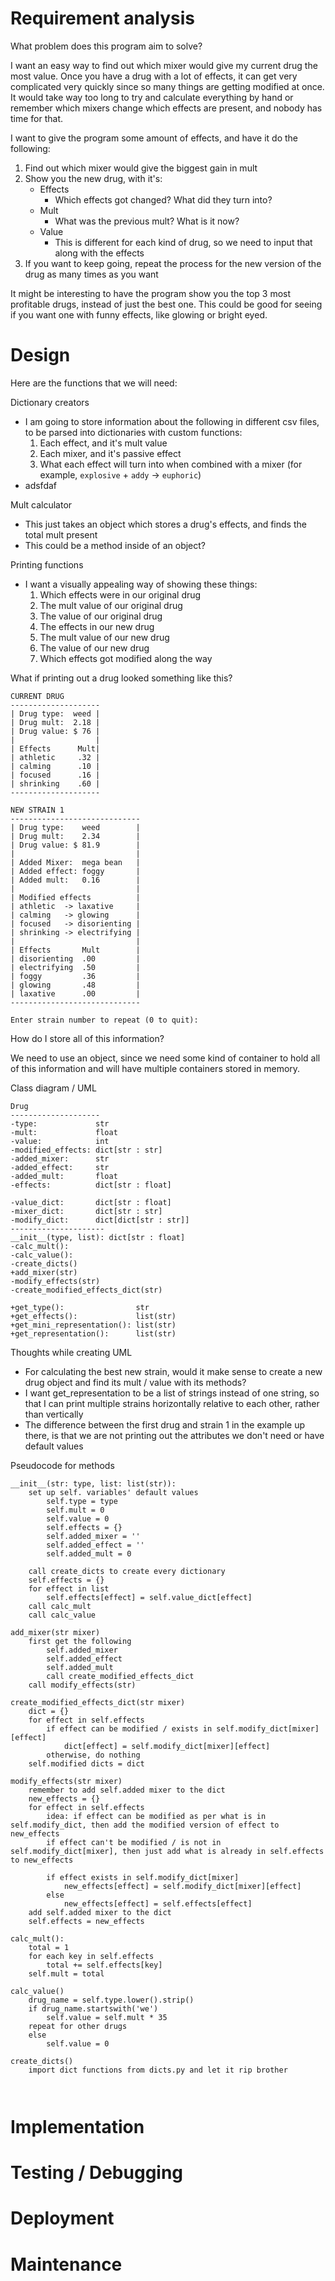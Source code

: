# Requirement analysis

What problem does this program aim to solve?

I want an easy way to find out which mixer would give my current drug the most value. Once you have a drug with a lot of effects, it can get
very complicated very quickly since so many things are getting modified at once. It would take way too long to try and calculate everything
by hand or remember which mixers change which effects are present, and nobody has time for that. 

I want to give the program some amount of effects, and have it do the following:
1) Find out which mixer would give the biggest gain in mult
2) Show you the new drug, with it's:
   - Effects
     - Which effects got changed? What did they turn into?
   - Mult
     - What was the previous mult? What is it now?
   - Value
     - This is different for each kind of drug, so we need to input that along with the effects
3) If you want to keep going, repeat the process for the new version of the drug as many times as you want

It might be interesting to have the program show you the top 3 most profitable drugs, instead of just the best one. 
This could be good for seeing if you want one with funny effects, like glowing or bright eyed.

# Design

Here are the functions that we will need:

Dictionary creators
- I am going to store information about the following in different csv files, to be parsed into dictionaries with custom functions:
  1) Each effect, and it's mult value
  2) Each mixer, and it's passive effect
  3) What each effect will turn into when combined with a mixer (for example, `explosive` + `addy` -> `euphoric`)
- adsfdaf

Mult calculator
- This just takes an object which stores a drug's effects, and finds the total mult present
- This could be a method inside of an object? 

Printing functions
- I want a visually appealing way of showing these things:
  1) Which effects were in our original drug
  2) The mult value of our original drug
  3) The value of our original drug
  4) The effects in our new drug
  5) The mult value of our new drug
  6) The value of our new drug
  7) Which effects got modified along the way

What if printing out a drug looked something like this?

```commandline
CURRENT DRUG
--------------------
| Drug type:  weed |
| Drug mult:  2.18 |
| Drug value: $ 76 |
|                  |
| Effects      Mult|
| athletic     .32 |
| calming      .10 |
| focused      .16 |
| shrinking    .60 |
--------------------

NEW STRAIN 1
-----------------------------
| Drug type:    weed        |
| Drug mult:    2.34        |
| Drug value: $ 81.9        |
|                           |
| Added Mixer:  mega bean   |
| Added effect: foggy       |
| Added mult:   0.16        |
|                           |
| Modified effects          |
| athletic  -> laxative     |
| calming   -> glowing      |
| focused   -> disorienting |
| shrinking -> electrifying |
|                           |
| Effects       Mult        |
| disorienting  .00         |
| electrifying  .50         |
| foggy         .36         |
| glowing       .48         |
| laxative      .00         |
-----------------------------

Enter strain number to repeat (0 to quit): 
```

How do I store all of this information?

We need to use an object, since we need some kind of container to hold all of this information 
and will have multiple containers stored in memory.

Class diagram / UML
```commandline
Drug
--------------------
-type:             str
-mult:             float
-value:            int
-modified_effects: dict[str : str]
-added_mixer:      str
-added_effect:     str
-added_mult:       float
-effects:          dict[str : float]

-value_dict:       dict[str : float]
-mixer_dict:       dict[str : str]
-modify_dict:      dict[dict[str : str]]
---------------------
__init__(type, list): dict[str : float]
-calc_mult():          
-calc_value():    
-create_dicts()     
+add_mixer(str)
-modify_effects(str)
-create_modified_effects_dict(str)

+get_type():                str
+get_effects():             list(str)
+get_mini_representation(): list(str)
+get_representation():      list(str)
```
Thoughts while creating UML
- For calculating the best new strain, would it make sense to create a new drug object and find its mult / value with its methods?
- I want get_representation to be a list of strings instead of one string, so that I can print multiple strains horizontally relative to each other, rather than vertically
- The difference between the first drug and strain 1 in the example up there, is that we are not printing out the attributes we don't need or have default values


Pseudocode for methods
```commandline
__init__(str: type, list: list(str)):
    set up self. variables' default values
        self.type = type
        self.mult = 0
        self.value = 0
        self.effects = {}
        self.added_mixer = ''
        self.added_effect = ''
        self.added_mult = 0
        
    call create_dicts to create every dictionary
    self.effects = {}
    for effect in list
        self.effects[effect] = self.value_dict[effect]
    call calc_mult
    call calc_value

add_mixer(str mixer)
    first get the following
        self.added_mixer
        self.added_effect
        self.added_mult
        call create_modified_effects_dict
    call modify_effects(str)
    
create_modified_effects_dict(str mixer)
    dict = {}
    for effect in self.effects
        if effect can be modified / exists in self.modify_dict[mixer][effect]
            dict[effect] = self.modify_dict[mixer][effect]
        otherwise, do nothing
    self.modified dicts = dict

modify_effects(str mixer)
    remember to add self.added mixer to the dict
    new_effects = {}
    for effect in self.effects
        idea: if effect can be modified as per what is in self.modify_dict, then add the modified version of effect to new_effects
        if effect can't be modified / is not in self.modify_dict[mixer], then just add what is already in self.effects to new_effects
        
        if effect exists in self.modify_dict[mixer]
            new_effects[effect] = self.modify_dict[mixer][effect]
        else
            new_effects[effect] = self.effects[effect]
    add self.added mixer to the dict 
    self.effects = new_effects

calc_mult():
    total = 1
    for each key in self.effects
        total += self.effects[key]
    self.mult = total

calc_value()
    drug_name = self.type.lower().strip()
    if drug_name.startswith('we')
        self.value = self.mult * 35
    repeat for other drugs
    else
        self.value = 0

create_dicts()
    import dict functions from dicts.py and let it rip brother
    


```




# Implementation

# Testing / Debugging

# Deployment

# Maintenance